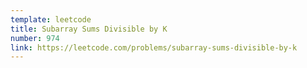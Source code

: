 ```yaml
---
template: leetcode
title: Subarray Sums Divisible by K
number: 974
link: https://leetcode.com/problems/subarray-sums-divisible-by-k
---
```

